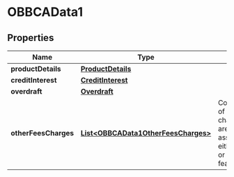 

# OBBCAData1

## Properties

Name | Type | Description | Notes
------------ | ------------- | ------------- | -------------
**productDetails** | [**ProductDetails**](ProductDetails.md) |  |  [optional]
**creditInterest** | [**CreditInterest**](CreditInterest.md) |  |  [optional]
**overdraft** | [**Overdraft**](Overdraft.md) |  |  [optional]
**otherFeesCharges** | [**List&lt;OBBCAData1OtherFeesCharges&gt;**](OBBCAData1OtherFeesCharges.md) | Contains details of fees and charges which are not associated with either Overdraft or features/benefits |  [optional]



